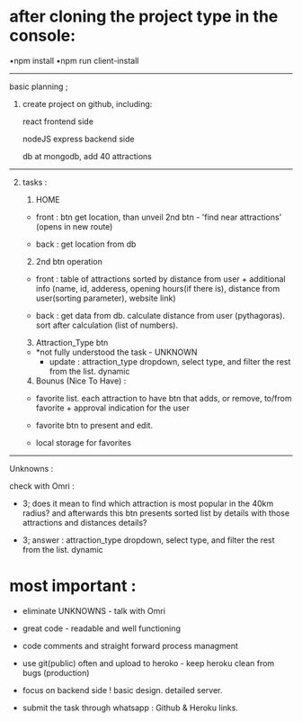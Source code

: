 # after cloning the project type in the console:
•npm install
•npm run client-install


--------------------------------------------------------

basic planning ;


1. create project on github, including:
    
    react frontend side
    
    nodeJS express backend side
    
    db at mongodb, add 40 attractions


--------------------------------------------------------

2. tasks :


    1. HOME

      - front : btn get location, than unveil 2nd btn - 'find near attractions' (opens in new route)

      - back : get location from db


    2. 2nd btn operation

      - front : table of attractions sorted by distance from user + additional info (name, id, adderess, opening hours(if there is), distance from user(sorting parameter), website link)

      - back : get data from db. calculate distance from user (pythagoras). sort after calculation (list of numbers).


    3. Attraction_Type btn

      - *not fully understood the task - UNKNOWN 
          - update : attraction_type dropdown, select type, and filter the rest from the list. dynamic

    4. Bounus (Nice To Have) : 
    
      - favorite list. each attraction to have btn that adds, or remove, to/from favorite + approval indication for the user

      - favorite btn to present and edit.

      - local storage for favorites
 

--------------------------------------------------------

Unknowns :

check with Omri :
  
  - 3; does it mean to find which attraction is most popular in the 40km radius? and afterwards this btn presents sorted list by details with those attractions and distances details?

  - 3; answer : attraction_type dropdown, select type, and filter the rest from the list. dynamic


# most important :

* eliminate UNKNOWNS - talk with Omri

* great code - readable and well functioning

* code comments and straight forward process managment

* use git(public) often and upload to heroko - keep heroku clean from bugs (production)

* focus on backend side ! basic design. detailed server. 

* submit the task through whatsapp :  Github & Heroku links. 